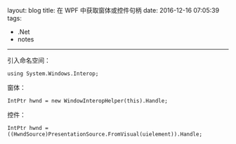layout: blog
title: 在 WPF 中获取窗体或控件句柄
date: 2016-12-16 07:05:39
tags:
  - .Net
  - notes
---


引入命名空间：

	using System.Windows.Interop;

窗体： 

	IntPtr hwnd = new WindowInteropHelper(this).Handle;

控件： 

	IntPtr hwnd = ((HwndSource)PresentationSource.FromVisual(uielement)).Handle;